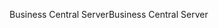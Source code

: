 <span data-ttu-id="85170-101">Business Central Server</span><span class="sxs-lookup"><span data-stu-id="85170-101">Business Central Server</span></span>